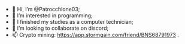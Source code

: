 - 👋 Hi, I’m @Patrocchione03;
- 👀 I’m interested in programming;
- 🌱 I finished my studies as a computer technician;
- 💞️ I’m looking to collaborate on discord;
- 📫 Crypto mining: https://app.stormgain.com/friend/BNS68791973 .

<!---
Patrocchione03/Patrocchione03 is a ✨ special ✨ repository because its `README.md` (this file) appears on your GitHub profile.
You can click the Preview link to take a look at your changes.
--->
